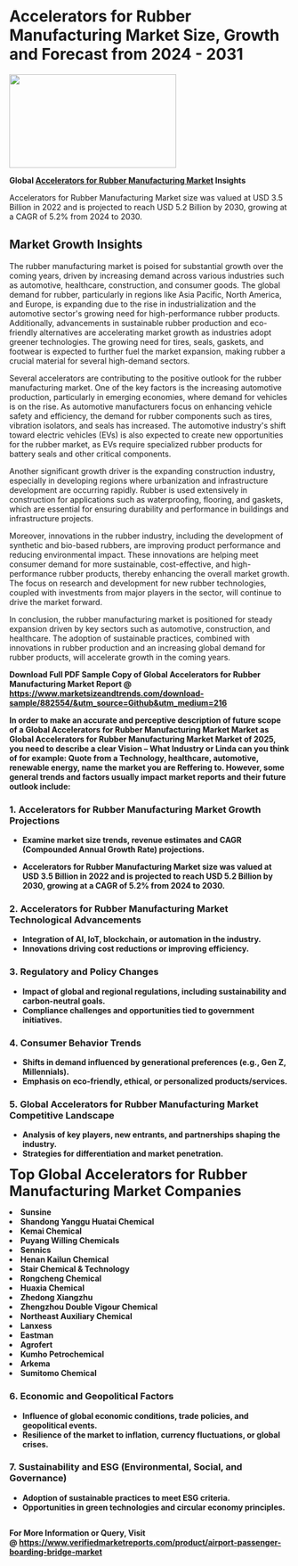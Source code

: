 <H1>Accelerators for Rubber Manufacturing Market Size, Growth and Forecast from 2024 - 2031</H1><img class="aligncenter size-medium wp-image-584254" src="https://thirdeyenews.in/wp-content/uploads/2024/09/Global-Market-Research-300x168.jpeg" alt="" width="300" height="168" /><p><strong>Global&nbsp;<a href="https://www.marketsizeandtrends.com/download-sample/882554/&amp;utm_source=Github&utm_medium=216">Accelerators for Rubber Manufacturing Market</a> Insights</strong></p><p>Accelerators for Rubber Manufacturing Market size was valued at USD 3.5 Billion in 2022 and is projected to reach USD 5.2 Billion by 2030, growing at a CAGR of 5.2% from 2024 to 2030.</p><p><h2>Market Growth Insights</h2> <p>The rubber manufacturing market is poised for substantial growth over the coming years, driven by increasing demand across various industries such as automotive, healthcare, construction, and consumer goods. The global demand for rubber, particularly in regions like Asia Pacific, North America, and Europe, is expanding due to the rise in industrialization and the automotive sector's growing need for high-performance rubber products. Additionally, advancements in sustainable rubber production and eco-friendly alternatives are accelerating market growth as industries adopt greener technologies. The growing need for tires, seals, gaskets, and footwear is expected to further fuel the market expansion, making rubber a crucial material for several high-demand sectors.</p> <p><strong></strong></p> <p>Several accelerators are contributing to the positive outlook for the rubber manufacturing market. One of the key factors is the increasing automotive production, particularly in emerging economies, where demand for vehicles is on the rise. As automotive manufacturers focus on enhancing vehicle safety and efficiency, the demand for rubber components such as tires, vibration isolators, and seals has increased. The automotive industry's shift toward electric vehicles (EVs) is also expected to create new opportunities for the rubber market, as EVs require specialized rubber products for battery seals and other critical components.</p> <p>Another significant growth driver is the expanding construction industry, especially in developing regions where urbanization and infrastructure development are occurring rapidly. Rubber is used extensively in construction for applications such as waterproofing, flooring, and gaskets, which are essential for ensuring durability and performance in buildings and infrastructure projects.</p> <p>Moreover, innovations in the rubber industry, including the development of synthetic and bio-based rubbers, are improving product performance and reducing environmental impact. These innovations are helping meet consumer demand for more sustainable, cost-effective, and high-performance rubber products, thereby enhancing the overall market growth. The focus on research and development for new rubber technologies, coupled with investments from major players in the sector, will continue to drive the market forward.</p> <p>In conclusion, the rubber manufacturing market is positioned for steady expansion driven by key sectors such as automotive, construction, and healthcare. The adoption of sustainable practices, combined with innovations in rubber production and an increasing global demand for rubber products, will accelerate growth in the coming years.</p> <p><strong></p><p><span class=""><strong>Download Full PDF Sample Copy of Global Accelerators for Rubber Manufacturing Market Report</strong> @ <a href="https://www.marketsizeandtrends.com/download-sample/882554/&amp;utm_source=Github&utm_medium=216" target="_blank">https://www.marketsizeandtrends.com/download-sample/882554/&amp;utm_source=Github&utm_medium=216</a></span></p><p>In order to make an accurate and perceptive description of future scope of a Global&nbsp;Accelerators for Rubber Manufacturing Market Market as Global&nbsp;Accelerators for Rubber Manufacturing Market Market of 2025, you need to describe a clear Vision &ndash; What Industry or Linda can you think of for example: Quote from a Technology, healthcare, automotive, renewable energy, name the market you are Reffering to. However, some general trends and factors usually impact market reports and their future outlook include:</p><h3>1.&nbsp;<strong>Accelerators for Rubber Manufacturing Market Growth Projections</strong></h3><ul><li>Examine market size trends, revenue estimates and CAGR (Compounded Annual Growth Rate) projections.</li><li><p>Accelerators for Rubber Manufacturing Market size was valued at USD 3.5 Billion in 2022 and is projected to reach USD 5.2 Billion by 2030, growing at a CAGR of 5.2% from 2024 to 2030.</p></li></ul><h3>2.&nbsp;<strong>Accelerators for Rubber Manufacturing Market Technological Advancements</strong></h3><ul><li>Integration of AI, IoT, blockchain, or automation in the industry.</li><li>Innovations driving cost reductions or improving efficiency.</li></ul><h3>3.&nbsp;<strong>Regulatory and Policy Changes</strong></h3><ul><li>Impact of global and regional regulations, including sustainability and carbon-neutral goals.</li><li>Compliance challenges and opportunities tied to government initiatives.</li></ul><h3>4.&nbsp;<strong>Consumer Behavior Trends</strong></h3><ul><li>Shifts in demand influenced by generational preferences (e.g., Gen Z, Millennials).</li><li>Emphasis on eco-friendly, ethical, or personalized products/services.</li></ul><h3>5.&nbsp;<strong>Global Accelerators for Rubber Manufacturing Market Competitive Landscape</strong></h3><ul><li>Analysis of key players, new entrants, and partnerships shaping the industry.</li><li>Strategies for differentiation and market penetration.</li></ul><p data-pm-slice="1 1 []"><span style="color: inherit; font-family: inherit; font-size: 25px;">Top Global Accelerators for Rubber Manufacturing Market Companies</span></p><div class="" data-test-id=""><p><li>Sunsine</li><li> Shandong Yanggu Huatai Chemical</li><li> Kemai Chemical</li><li> Puyang Willing Chemicals</li><li> Sennics</li><li> Henan Kailun Chemical</li><li> Stair Chemical & Technology</li><li> Rongcheng Chemical</li><li> Huaxia Chemical</li><li> Zhedong Xiangzhu</li><li> Zhengzhou Double Vigour Chemical</li><li> Northeast Auxiliary Chemical</li><li> Lanxess</li><li> Eastman</li><li> Agrofert</li><li> Kumho Petrochemical</li><li> Arkema</li><li> Sumitomo Chemical</li></p></div><h3>6.&nbsp;<strong>Economic and Geopolitical Factors</strong></h3><ul><li>Influence of global economic conditions, trade policies, and geopolitical events.</li><li>Resilience of the market to inflation, currency fluctuations, or global crises.</li></ul><h3>7.&nbsp;<strong>Sustainability and ESG (Environmental, Social, and Governance)</strong></h3><ul><li>Adoption of sustainable practices to meet ESG criteria.</li><li>Opportunities in green technologies and circular economy principles.</li></ul><h2><strong style="font-size: 14px;">For More Information or Query, Visit @&nbsp;</strong><a style="background-color: #ffffff; font-size: 14px;" href="https://www.marketsizeandtrends.com/report/accelerators-for-rubber-manufacturing-market/" target="_blank">https://www.verifiedmarketreports.com/product/airport-passenger-boarding-bridge-market</a></h2>

